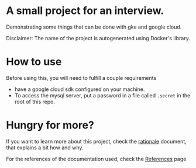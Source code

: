 # A small project for an interview.

Demonstrating some things that can be done with gke and google cloud.

Disclaimer: The name of the project is autogenerated using Docker's library.


# How to use

Before using this, you will need to fulfill a couple requirements

- have a google cloud sdk configured on your machine.
- To access the mysql server, put a password in a file called `.secret` in the 
  root of this repo. 

# Hungry for more?

If you want to learn more about this project, check the
[rationale](./rationale.md) document, that explains a bit how and why.

For the references of the documentation used, check the
[References](./references.md) page
